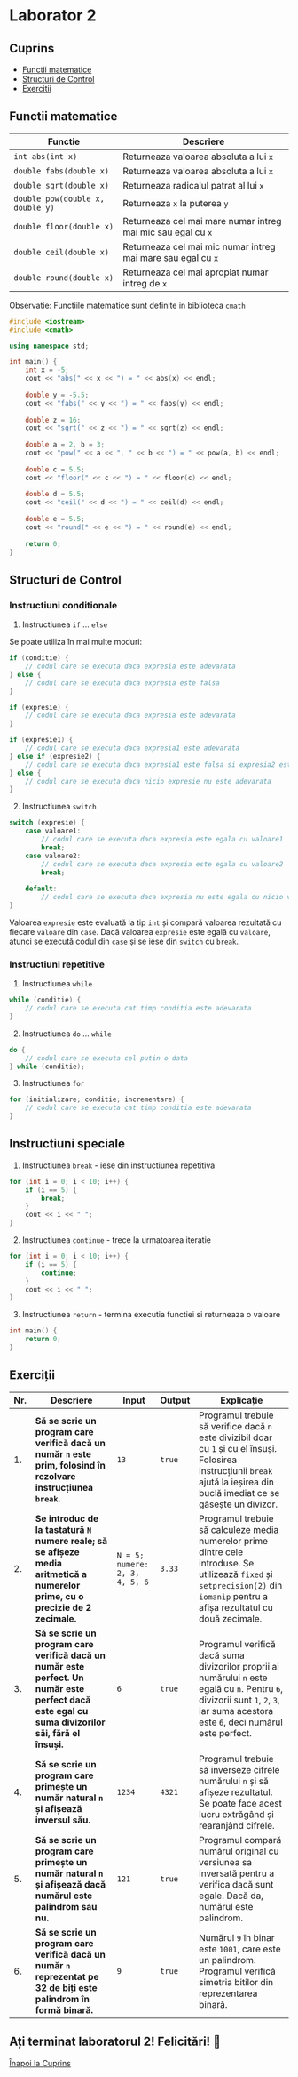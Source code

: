 # Laborator 2

## Cuprins

- [Functii matematice](#functii-matematice)
- [Structuri de Control](#structuri-de-control)
- [Exercitii](#exercitii)

## Functii matematice

| Functie                          | Descriere                                                    |
|----------------------------------|--------------------------------------------------------------|
| `int abs(int x)`                 | Returneaza valoarea absoluta a lui `x`                       |
| `double fabs(double x)`          | Returneaza valoarea absoluta a lui `x`                       |
| `double sqrt(double x)`          | Returneaza radicalul patrat al lui `x`                       |
| `double pow(double x, double y)` | Returneaza `x` la puterea `y`                                |
| `double floor(double x)`         | Returneaza cel mai mare numar intreg mai mic sau egal cu `x` |
| `double ceil(double x)`          | Returneaza cel mai mic numar intreg mai mare sau egal cu `x` |
| `double round(double x)`         | Returneaza cel mai apropiat numar intreg de `x`              |

Observatie: Functiile matematice sunt definite in biblioteca `cmath`

```cpp
#include <iostream>
#include <cmath>

using namespace std;

int main() {
    int x = -5;
    cout << "abs(" << x << ") = " << abs(x) << endl;
    
    double y = -5.5;
    cout << "fabs(" << y << ") = " << fabs(y) << endl;
    
    double z = 16;
    cout << "sqrt(" << z << ") = " << sqrt(z) << endl;
    
    double a = 2, b = 3;
    cout << "pow(" << a << ", " << b << ") = " << pow(a, b) << endl;
    
    double c = 5.5;
    cout << "floor(" << c << ") = " << floor(c) << endl;
    
    double d = 5.5;
    cout << "ceil(" << d << ") = " << ceil(d) << endl;
    
    double e = 5.5;
    cout << "round(" << e << ") = " << round(e) << endl;
    
    return 0;
}
```

## Structuri de Control

### Instructiuni conditionale

1. Instructiunea `if` ... `else`

Se poate utiliza în mai multe moduri:

```cpp
if (conditie) {
    // codul care se executa daca expresia este adevarata
} else {
    // codul care se executa daca expresia este falsa
}
```

```cpp
if (expresie) {
    // codul care se executa daca expresia este adevarata
}
```

```cpp
if (expresie1) {
    // codul care se executa daca expresia1 este adevarata
} else if (expresie2) {
    // codul care se executa daca expresia1 este falsa si expresia2 este adevarata
} else {
    // codul care se executa daca nicio expresie nu este adevarata
}
```

2. Instructiunea `switch`

```cpp
switch (expresie) {
    case valoare1:
        // codul care se executa daca expresia este egala cu valoare1
        break;
    case valoare2:
        // codul care se executa daca expresia este egala cu valoare2
        break;
    ...
    default:
        // codul care se executa daca expresia nu este egala cu nicio valoare
}
```

Valoarea `expresie` este evaluată la tip `int` și compară valoarea rezultată cu fiecare `valoare` din `case`. Dacă
valoarea `expresie` este egală cu `valoare`, atunci se execută codul din `case` și se iese din `switch` cu `break`.

### Instructiuni repetitive

1. Instructiunea `while`

```cpp
while (conditie) {
    // codul care se executa cat timp conditia este adevarata
}
```

2. Instructiunea `do` ... `while`

```cpp
do {
    // codul care se executa cel putin o data
} while (conditie);
```

3. Instructiunea `for`

```cpp
for (initializare; conditie; incrementare) {
    // codul care se executa cat timp conditia este adevarata
}
```

## Instructiuni speciale

1. Instructiunea `break` - iese din instructiunea repetitiva

```cpp
for (int i = 0; i < 10; i++) {
    if (i == 5) {
        break;
    }
    cout << i << " ";
}
```

2. Instructiunea `continue` - trece la urmatoarea iteratie

```cpp
for (int i = 0; i < 10; i++) {
    if (i == 5) {
        continue;
    }
    cout << i << " ";
}
```

3. Instructiunea `return` - termina executia functiei si returneaza o valoare

```cpp
int main() {
    return 0;
}
```

## Exerciții

| Nr. | Descriere | Input | Output | Explicație |
| --- | --------- | ----- | ------ | --------- |
| 1.  | **Să se scrie un program care verifică dacă un număr `n` este prim, folosind în rezolvare instrucțiunea `break`.** | `13` | `true` | Programul trebuie să verifice dacă `n` este divizibil doar cu `1` și cu el însuși. Folosirea instrucțiunii `break` ajută la ieșirea din buclă imediat ce se găsește un divizor. |
| 2.  | **Se introduc de la tastatură `N` numere reale; să se afișeze media aritmetică a numerelor prime, cu o precizie de 2 zecimale.** | `N = 5; numere: 2, 3, 4, 5, 6` | `3.33` | Programul trebuie să calculeze media numerelor prime dintre cele introduse. Se utilizează `fixed` și `setprecision(2)` din `iomanip` pentru a afișa rezultatul cu două zecimale. |
| 3.  | **Să se scrie un program care verifică dacă un număr este perfect. Un număr este perfect dacă este egal cu suma divizorilor săi, fără el însuși.** | `6` | `true` | Programul verifică dacă suma divizorilor proprii ai numărului `n` este egală cu `n`. Pentru `6`, divizorii sunt `1`, `2`, `3`, iar suma acestora este `6`, deci numărul este perfect. |
| 4.  | **Să se scrie un program care primește un număr natural `n` și afișează inversul său.** | `1234` | `4321` | Programul trebuie să inverseze cifrele numărului `n` și să afișeze rezultatul. Se poate face acest lucru extrăgând și rearanjând cifrele. |
| 5.  | **Să se scrie un program care primește un număr natural `n` și afișează dacă numărul este palindrom sau nu.** | `121` | `true` | Programul compară numărul original cu versiunea sa inversată pentru a verifica dacă sunt egale. Dacă da, numărul este palindrom. |
| 6.  | **Să se scrie un program care verifică dacă un număr `n` reprezentat pe 32 de biți este palindrom în formă binară.** | `9` | `true` | Numărul `9` în binar este `1001`, care este un palindrom. Programul verifică simetria bitilor din reprezentarea binară. |

## Ați terminat laboratorul 2! Felicitări! 🎉

[Înapoi la Cuprins](#cuprins)